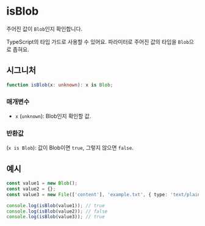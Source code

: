 # isBlob

주어진 값이 `Blob`인지 확인합니다.

TypeScript의 타입 가드로 사용할 수 있어요. 파라미터로 주어진 값의 타입을 `Blob`으로 좁혀요.

## 시그니처

```typescript
function isBlob(x: unknown): x is Blob;
```

### 매개변수

- `x` (`unknown`): Blob인지 확인할 값.

### 반환값

(`x is Blob`): 값이 Blob이면 `true`, 그렇지 않으면 `false`.

## 예시

```typescript
const value1 = new Blob();
const value2 = {};
const value3 = new File(['content'], 'example.txt', { type: 'text/plain' });

console.log(isBlob(value1)); // true
console.log(isBlob(value2)); // false
console.log(isBlob(value3)); // true
```
